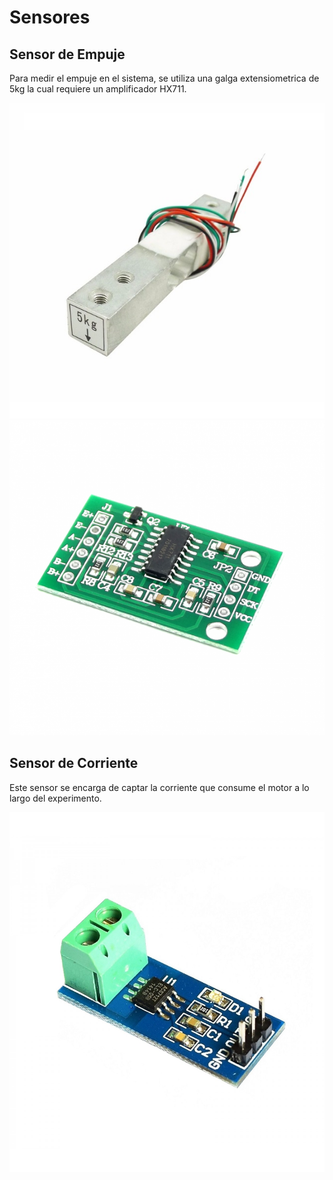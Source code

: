 # Sensores

## Sensor de Empuje

Para medir el empuje en el sistema, se utiliza una galga extensiometrica de 5kg la cual requiere un amplificador HX711.

![galga](./img/peso5kg.jpg)
![amplificador](./img/modulo-hx711-transmisor-de-celda-de-carga.jpg)



## Sensor de Corriente

Este sensor se encarga de captar la corriente que consume el motor a lo largo del experimento.

![Sensor](./img/sensor-de-corriente-30a.jpg)